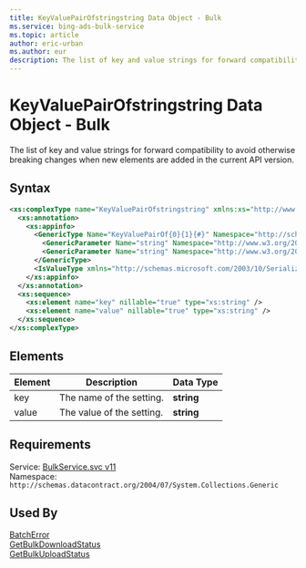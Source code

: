 ```yaml
---
title: KeyValuePairOfstringstring Data Object - Bulk
ms.service: bing-ads-bulk-service
ms.topic: article
author: eric-urban
ms.author: eur
description: The list of key and value strings for forward compatibility to avoid otherwise breaking changes when new elements are added in the current API version.
---
```

# KeyValuePairOfstringstring Data Object - Bulk
The list of key and value strings for forward compatibility to avoid otherwise breaking changes when new elements are added in the current API version.

## Syntax
```xml
<xs:complexType name="KeyValuePairOfstringstring" xmlns:xs="http://www.w3.org/2001/XMLSchema">
  <xs:annotation>
    <xs:appinfo>
      <GenericType Name="KeyValuePairOf{0}{1}{#}" Namespace="http://schemas.datacontract.org/2004/07/System.Collections.Generic" xmlns="http://schemas.microsoft.com/2003/10/Serialization/">
        <GenericParameter Name="string" Namespace="http://www.w3.org/2001/XMLSchema" />
        <GenericParameter Name="string" Namespace="http://www.w3.org/2001/XMLSchema" />
      </GenericType>
      <IsValueType xmlns="http://schemas.microsoft.com/2003/10/Serialization/">true</IsValueType>
    </xs:appinfo>
  </xs:annotation>
  <xs:sequence>
    <xs:element name="key" nillable="true" type="xs:string" />
    <xs:element name="value" nillable="true" type="xs:string" />
  </xs:sequence>
</xs:complexType>
```

## <a name="elements"></a>Elements

|Element|Description|Data Type|
|-----------|---------------|-------------|
|<a name="key"></a>key|The name of the setting.|**string**|
|<a name="value"></a>value|The value of the setting.|**string**|

## Requirements
Service: [BulkService.svc v11](https://bulk.api.bingads.microsoft.com/Api/Advertiser/CampaignManagement/v11/BulkService.svc)  
Namespace: ```http://schemas.datacontract.org/2004/07/System.Collections.Generic```  

## Used By
[BatchError](batcherror.md)  
[GetBulkDownloadStatus](getbulkdownloadstatus.md)  
[GetBulkUploadStatus](getbulkuploadstatus.md)  
